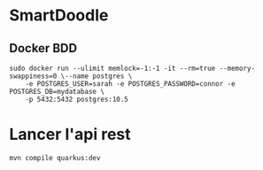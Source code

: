 # SmartDoodle

## Docker BDD
```console
sudo docker run --ulimit memlock=-1:-1 -it --rm=true --memory-swappiness=0 \--name postgres \
    -e POSTGRES_USER=sarah -e POSTGRES_PASSWORD=connor -e POSTGRES_DB=mydatabase \
    -p 5432:5432 postgres:10.5 
```
    
# Lancer l'api rest
```console
mvn compile quarkus:dev
```
